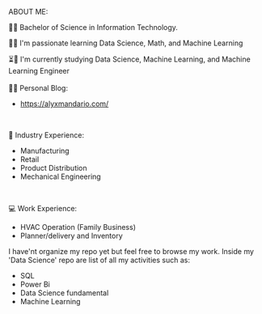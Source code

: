 ABOUT ME:

🧑‍🎓 Bachelor of Science in Information Technology.

👀👀 I'm passionate learning Data Science, Math, and Machine Learning

⏳💞️ I'm currently studying Data Science, Machine Learning, and Machine Learning Engineer
<br>
<br>
👻😋 Personal Blog:
- https://alyxmandario.com/
<br>

🌱 Industry Experience:
- Manufacturing
- Retail
- Product Distribution
- Mechanical Engineering
<br>

💻 Work Experience:
- HVAC Operation (Family Business)
- Planner/delivery and Inventory

I have'nt organize my repo yet but feel free to browse my work.
Inside my 'Data Science' repo are list of all my activities such as:
- SQL
- Power Bi
- Data Science fundamental
- Machine Learning 
